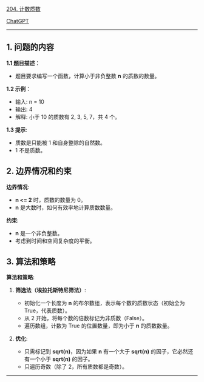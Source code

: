 [204. 计数质数](https://leetcode.cn/problems/count-primes)

[ChatGPT](https://chat.openai.com/share/64bae039-f2f1-459c-852d-8a9839b38398)

---

## 1. 问题的内容
**1.1 题目描述**：
- 题目要求编写一个函数，计算小于非负整数 **n** 的质数的数量。

**1.2 示例**：
- 输入: n = 10
- 输出: 4
- 解释: 小于 10 的质数有 2, 3, 5, 7，共 4 个。

**1.3 提示**:
- 质数是只能被 1 和自身整除的自然数。
- 1 不是质数。

## 2. 边界情况和约束
**边界情况**:
- **n <= 2** 时，质数的数量为 0。
- **n** 是大数时，如何有效率地计算质数数量。

**约束**:
- **n** 是一个非负整数。
- 考虑到时间和空间复杂度的平衡。

## 3. 算法和策略
**算法和策略**:
1. **筛选法（埃拉托斯特尼筛法）**:
   - 初始化一个长度为 **n** 的布尔数组，表示每个数的质数状态（初始全为 True，代表质数）。
   - 从 2 开始，将每个数的倍数标记为非质数（False）。
   - 遍历数组，计数为 True 的位置数量，即为小于 **n** 的质数数量。

2. **优化**:
   - 只需标记到 **sqrt(n)**，因为如果 **n** 有一个大于 **sqrt(n)** 的因子，它必然还有一个小于 **sqrt(n)** 的因子。
   - 只遍历奇数（除了 2，所有质数都是奇数）。

---